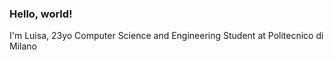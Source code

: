 ### Hello, world!

I'm Luisa, 23yo Computer Science and Engineering Student at Politecnico di Milano


<!--
**luisacicolini/luisacicolini** is a ✨ _special_ ✨ repository because its `README.md` (this file) appears on your GitHub profile.
-->


